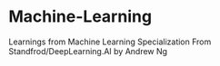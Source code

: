 # Machine-Learning

Learnings from Machine Learning Specialization From Standfrod/DeepLearning.AI by Andrew Ng
